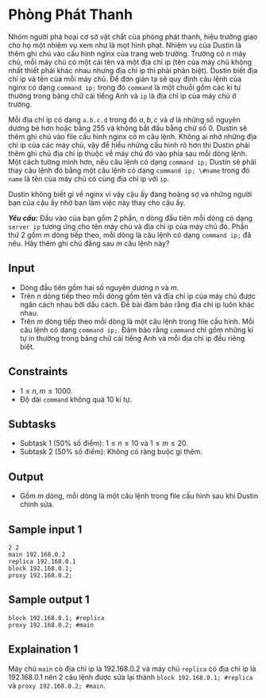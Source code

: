 # Phòng Phát Thanh

Nhóm người phá hoại cơ sở vật chất của phòng phát thanh, hiệu trưởng giao cho họ một nhiệm vụ xem như là mọt hình phạt. Nhiệm vụ của Dustin là thêm ghi chú vào cấu hình nginx của trang web trường. Trường có $n$ máy chủ, mỗi máy chủ có một cái tên và một địa chỉ ip (tên của máy chủ không nhất thiết phải khác nhau nhưng địa chỉ ip thì phải phân biệt). Dustin biết địa chỉ ip và tên của mỗi máy chủ. Để đơn giản ta sẽ quy định câu lệnh của nginx có dạng `command ip;` trong đó `command` là một chuỗi gồm các kí tự thường trong bảng chữ cái tiếng Anh và `ip` là địa chỉ ip của máy chủ ở trường.

Mỗi địa chỉ ip có dạng `a.b.c.d` trong đó $a,b,c$ và $d$ là những số nguyên dương bé hơn hoặc bằng $255$ và không bắt đầu bằng chữ số $0$. Dustin sẽ thêm ghi chú vào file cấu hình nginx có $m$ câu lệnh. Không ai nhớ những địa chỉ ip của các máy chủ, vậy để hiểu những cấu hình rõ hơn thì Dustin phải thêm ghi chú địa chỉ ip thuộc về máy chủ đó vào phía sau mỗi dòng lệnh. Một cách tường minh hơn, nếu câu lệnh có dạng `command ip;` Dustin sẽ phải thay câu lệnh đó bằng một câu lệnh có dạng `command ip; \#name` trong đó `name` là tên của máy chủ có cùng địa chỉ ip với `ip`.

Dustin không biết gì về nginx vì vậy cậu ấy đang hoảng sợ và những người bạn của cậu ấy nhờ bạn làm việc này thay cho cậu ấy.

***Yêu cầu:*** Đầu vào của bạn gồm $2$ phần, $n$ dòng đầu tiên mỗi dòng có dạng `server ip` tương ứng cho tên máy chủ và địa chỉ ip của máy chủ đó. Phần thứ $2$ gồm $m$ dòng tiếp theo, mỗi dòng là câu lệnh có dạng `command ip;` đã nêu. Hãy thêm ghi chú đằng sau $m$ câu lệnh này?

## Input

- Dòng đầu tiên gồm hai số nguyên dương $n$ và $m$.
- Trên $n$ dòng tiếp theo mỗi dòng gồm tên và địa chỉ ip của máy chủ được ngăn cách nhau bởi dấu cách. Đề bài đảm bảo rằng địa chỉ ip luôn khác nhau.
- Trên $m$ dòng tiếp theo mỗi dòng là một câu lệnh trong file cấu hình. Mỗi câu lệnh có dạng `command ip;`. Đảm bảo rằng `command` chỉ gồm những kí tự in thường trong bảng chữ cái tiếng Anh và mỗi địa chỉ ip đều riêng biệt.

## Constraints

- $1 \le n, m \le 1000$.
- Độ dài `command` không quá $10$ kí tự.

## Subtasks

- Subtask $1$ ($50\%$ số điểm): $1 \le n \le 10$ và $1 \le m \le 20$.
- Subtask $2$ ($50\%$ số điểm): Không có ràng buộc gì thêm.

## Output

- Gồm $m$ dòng, mỗi dòng là một câu lệnh trong file cấu hình sau khi Dustin chỉnh sửa.

## Sample input 1

```
2 2
main 192.168.0.2
replica 192.168.0.1
block 192.168.0.1;
proxy 192.168.0.2;
```

## Sample output 1

```
block 192.168.0.1; #replica
proxy 192.168.0.2; #main
```

## Explaination 1

Máy chủ `main` có địa chỉ ip là $192.168.0.2$ và máy chủ `replica` có địa chỉ ip là $192.168.0.1$ nên $2$ câu lệnh được sửa lại thành `block 192.168.0.1; #replica` và `proxy 192.168.0.2; #main`.
